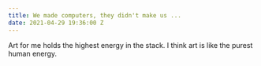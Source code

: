 ```yaml
---
title: We made computers, they didn't make us ...
date: 2021-04-29 19:36:00 Z
---
```


Art for me holds the highest energy in the stack. I think art is like the purest human energy.